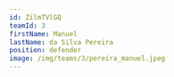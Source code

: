 ```yaml
---
id: ZilmTVlGQ
teamId: 3
firstName: Manuel
lastName: da Silva Pereira
position: defender
image: /img/teams/3/pereira_manuel.jpeg
---
```

